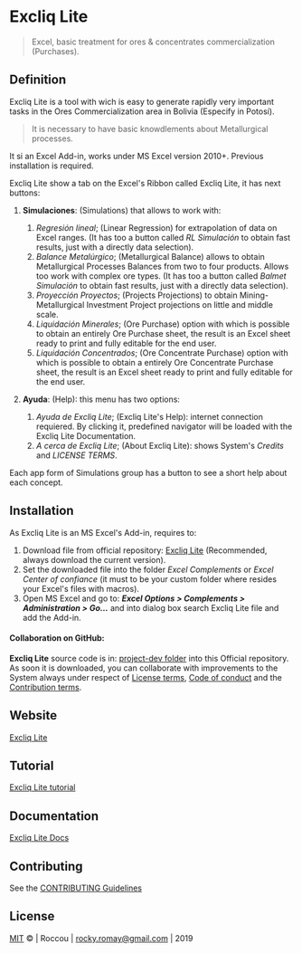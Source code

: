 # Excliq Lite

> Excel, basic treatment for ores & concentrates commercialization (Purchases).

## Definition
Excliq Lite is a tool with wich is easy to generate rapidly very important tasks in the Ores Commercialization area in Bolivia (Especify in Potosí).

> It is necessary to have basic knowdlements about Metallurgical processes.

It si an Excel Add-in, works under MS Excel version 2010+. Previous installation is required.

Excliq Lite show a tab on the Excel's Ribbon called Excliq Lite, it has next buttons:

  1. **Simulaciones**: (Simulations) that allows to work with:

      1.  *Regresión lineal*; (Linear Regression) for extrapolation of data on Excel ranges. (It has too a button called *RL Simulación* to obtain fast results, just with a directly data selection).
      2.  *Balance Metalúrgico*; (Metallurgical Balance) allows to obtain Metallurgical Processes Balances from two to four products. Allows too work with complex ore types. (It has too a button called *Balmet Simulación* to obtain fast results, just with a directly data selection).
      3.  *Proyección Proyectos*; (Projects Projections) to obtain Mining-Metallurgical Investment Project projections on little and middle scale.
      4. *Liquidación Minerales*; (Ore Purchase) option with which is possible to obtain an entirely Ore Purchase sheet, the result is an Excel sheet ready to print and fully editable for the end user.
      5. *Liquidación Concentrados*; (Ore Concentrate Purchase) option with which is possible to obtain a entirely Ore Concentrate Purchase sheet, the result is an Excel sheet ready to print and fully editable for the end user.
  2.  **Ayuda**: (Help): this menu has two options:

      1.  *Ayuda de Excliq Lite*; (Excliq Lite's Help): internet connection requiered. By clicking it, predefined navigator will be loaded with the Excliq Lite Documentation.
      2.  *A cerca de Excliq Lite*; (About Excliq Lite): shows System's *Credits* and *LICENSE TERMS*.

Each app form of Simulations group has a button to see a short help about each concept.

## Installation
As Excliq Lite is an MS Excel's Add-in, requires to:

  1.  Download file from official repository: [Excliq Lite](https://github.com/Roccouu/ExcliqLite/tree/master/project-dist/ExcliqLite.xlam) (Recommended, always download the current version).
  2.  Set the downloaded file into the folder *Excel Complements* or *Excel Center of confiance* (it must to be your custom folder where resides your Excel's files with macros).
  3.  Open MS Excel and go to: ***Excel Options > Complements > Administration > Go...*** and into dialog box search Excliq Lite file and add the Add-in.

#### Collaboration on GitHub:
**Excliq Lite** source code is in: [project-dev folder](https://github.com/Roccouu/ExcliqLite/tree/master/project-dev/ExcliqLite.xlsm) into this Official repository.
As soon it is downloaded, you can collaborate with improvements to the System always under respect of [License terms](https://github.com/Roccouu/ExcliqLite/blob/master/LICENSE), [Code of conduct](https://github.com/Roccouu/ExcliqLite/blob/master/CODE_OF_CONDUCT.md) and the [Contribution terms](https://github.com/Roccouu/ExcliqLite/blob/master/CONTRIBUTING.md).

## Website

[Excliq Lite](https://roccouu.github.io/ExcliqLite/docs/index.html)

## Tutorial

[Excliq Lite tutorial](https://roccouu.github.io/ExcliqLite/docs/index.html#/tutorial)

## Documentation

[Excliq Lite Docs](https://roccouu.github.io/ExcliqLite/index.html#/docs/index.html#/documentation)

## Contributing

See the [CONTRIBUTING Guidelines](https://github.com/roccouu/ExcliqLite/CONTRIBUTING.md)

## License

[MIT](https://github.com/roccouu/ExcliqLite/blob/master/LICENSE) © | Roccou | <rocky.romay@gmail.com> | 2019